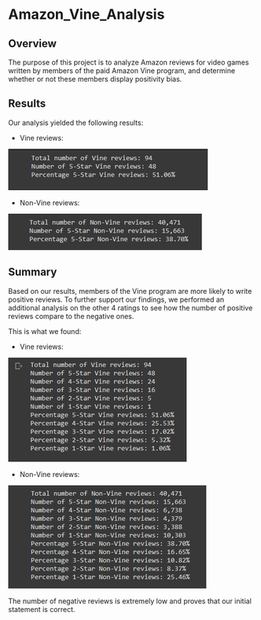 # Amazon_Vine_Analysis

## Overview
The purpose of this project is to analyze Amazon reviews for video games written by members of the paid Amazon Vine program, and determine whether or not these members display positivity bias.

## Results
Our analysis yielded the following results:

- Vine reviews:

![paid1](/resources/paid1.PNG)

- Non-Vine reviews:

![unpaid1](/resources/unpaid1.PNG)

## Summary
Based on our results, members of the Vine program are more likely to write positive reviews. To further support our findings, we performed an additional analysis on the other 4 ratings to see how the number of positive reviews compare to the negative ones. 

This is what we found:

- Vine reviews:

![paid2](/resources/paid2.PNG)

- Non-Vine reviews:

![unpaid2](/resources/unpaid2.PNG)

The number of negative reviews is extremely low and proves that our initial statement is correct.
